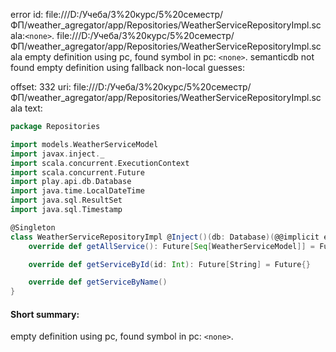 error id: file:///D:/Учеба/3%20курс/5%20семестр/ФП/weather_agregator/app/Repositories/WeatherServiceRepositoryImpl.scala:`<none>`.
file:///D:/Учеба/3%20курс/5%20семестр/ФП/weather_agregator/app/Repositories/WeatherServiceRepositoryImpl.scala
empty definition using pc, found symbol in pc: `<none>`.
semanticdb not found
empty definition using fallback
non-local guesses:

offset: 332
uri: file:///D:/Учеба/3%20курс/5%20семестр/ФП/weather_agregator/app/Repositories/WeatherServiceRepositoryImpl.scala
text:
```scala
package Repositories

import models.WeatherServiceModel
import javax.inject._
import scala.concurrent.ExecutionContext
import scala.concurrent.Future
import play.api.db.Database
import java.time.LocalDateTime
import java.sql.ResultSet
import java.sql.Timestamp

@Singleton
class WeatherServiceRepositoryImpl @Inject()(db: Database)(@@implicit ec: ExecutionContext) extends WeatherServiceRepository{
    override def getAllService(): Future[Seq[WeatherServiceModel]] = Future{}

    override def getServiceById(id: Int): Future[String] = Future{}

    override def getServiceByName()
}

```


#### Short summary: 

empty definition using pc, found symbol in pc: `<none>`.